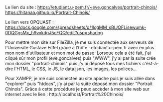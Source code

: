 Le lien du site : https://etudiant.u-pem.fr/~eve.goncalves/portrait-chinois/
                  https://hitanaa.github.io/Portrait-Chinois/

Le lien vers OPQUAST : https://docs.google.com/spreadsheets/d/1lcgMM_sBIJQFLisewumk-0DQGgsMx_h9vxkdqJ5cFQQ/edit?usp=sharing


Pour mettre mon site sur FileZilla, je me suis connectée aux serveurs de l'Université Gustave Eiffel grâce à l'hôte : etudiant.u-pem.fr
avec en plus mon nom d'utilisateur et mon mot de passe.
Lorsque cela a été fait, j'ai cliqué sûr mon profil (eve.goncalves) puis "WWW", j'y ai par la suite crée mon dossier "portrait-chinois" 
puis j'y ai déposé tous mes fichiers c'est-à-dire l'HTML, le CSS, le JS, le data.json, les images, les polices...


Pour XAMPP, je me suis connectée au site apache puis je suis allée dans "explorer" puis "htdocs", j'y ai par la suite déposé mon dossier "Portrait Chinois". Grâce à cette procédure je peux accèder à mon site web sur internet avec le lien : http://localhost/Portrait%20Chinois/
